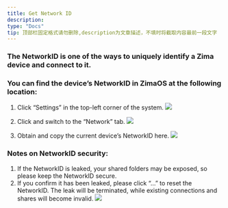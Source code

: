 ```yaml
---
title: Get Network ID
description: 
type: "Docs"
tip: 顶部栏固定格式请勿删除,description为文章描述，不填时将截取内容最前一段文字
---
```


### The NetworkID is one of the ways to uniquely identify a Zima device and connect to it.
### You can find the device’s NetworkID in ZimaOS at the following location:
1. Click “Settings” in the top-left corner of the system.
![](https://manage.icewhale.io/api/static/docs/1728368788194_2.1.png)

2. Click and switch to the “Network” tab.
![](https://manage.icewhale.io/api/static/docs/1728368799399_2.2.png)

3. Obtain and copy the current device’s NetworkID here.
![](https://manage.icewhale.io/api/static/docs/1728368807199_2.3.png)
### Notes on NetworkID security:
1. If the NetworkID is leaked, your shared folders may be exposed, so please keep the NetworkID secure.
2. If you confirm it has been leaked, please click “…” to reset the NetworkID. The leak will be terminated, while existing connections and shares will become invalid.
![](https://manage.icewhale.io/api/static/docs/1728368894984_2.4.png)
